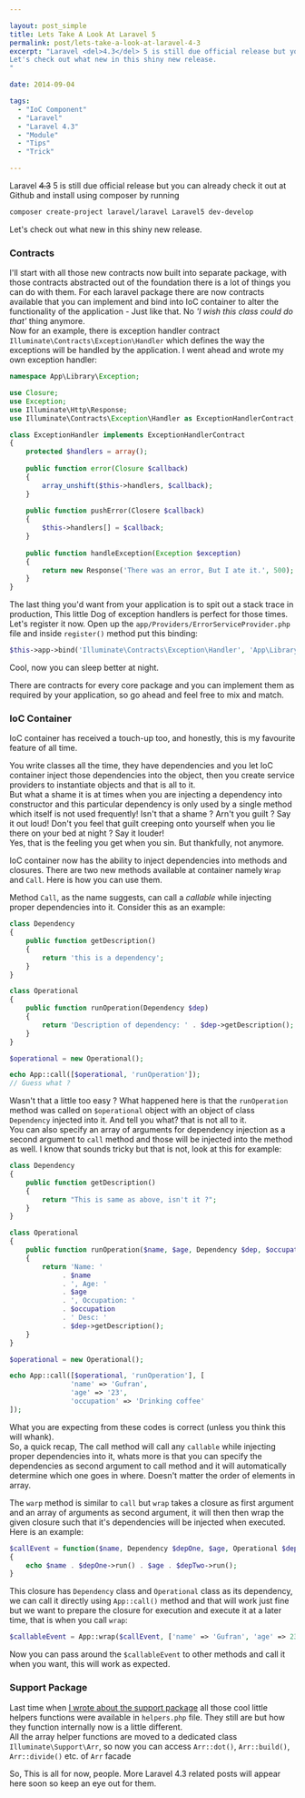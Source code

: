 ```yaml
---

layout: post_simple
title: Lets Take A Look At Laravel 5
permalink: post/lets-take-a-look-at-laravel-4-3
excerpt: "Laravel <del>4.3</del> 5 is still due official release but you can already check it out at Github and install using composer.
Let's check out what new in this shiny new release.
"

date: 2014-09-04

tags: 
  - "IoC Component"
  - "Laravel"
  - "Laravel 4.3"
  - "Module"
  - "Tips"
  - "Trick"

---
```


Laravel <del>4.3</del> 5 is still due official release but you can already check it out at Github and install using composer by running

```sh
composer create-project laravel/laravel Laravel5 dev-develop
```

Let's check out what new in this shiny new release.


### Contracts
I'll start with all those new contracts now built into separate package, with those contracts abstracted out of the foundation there is a lot of things you can do with them. For each laravel package there are now contracts available that you can implement and bind into IoC container to alter the functionality of the application - Just like that. No _'I wish this class could do that'_ thing anymore.  
Now for an example, there is exception handler contract `Illuminate\Contracts\Exception\Handler` which defines the way the exceptions will be handled by the application. I went ahead and wrote my own exception handler:

```php
namespace App\Library\Exception;

use Closure;
use Exception;
use Illuminate\Http\Response;
use Illuminate\Contracts\Exception\Handler as ExceptionHandlerContract;

class ExceptionHandler implements ExceptionHandlerContract
{
    protected $handlers = array();
    
    public function error(Closure $callback)
    {
        array_unshift($this->handlers, $callback);
    }
    
    public function pushError(Closere $callback)
    {
        $this->handlers[] = $callback;
    }
    
    public function handleException(Exception $exception)
    {
        return new Response('There was an error, But I ate it.', 500);
    }
}
```

The last thing you'd want from your application is to spit out a stack trace in production, This little Dog of exception handlers is perfect for those times. Let's register it now. Open up the `app/Providers/ErrorServiceProvider.php` file and inside `register()` method put this binding:

```php
$this->app->bind('Illuminate\Contracts\Exception\Handler', 'App\Library\Exception\ExceptionHandler');
```

Cool, now you can sleep better at night.

There are contracts for every core package and you can implement them as required by your application, so go ahead and feel free to mix and match.

### IoC Container
IoC container has received a touch-up too, and honestly, this is my favourite feature of all time.

You write classes all the time, they have dependencies and you let IoC container inject those dependencies into the object, then you create service providers to instantiate objects and that is all to it.  
But what a shame it is at times when you are injecting a dependency into constructor and this particular dependency is only used by a single method which itself is not used frequently! Isn't that a shame ? Arn't you guilt ? Say it out loud! Don't you feel that guilt creeping onto yourself when you lie there on your bed at night ? Say it louder!  
Yes, that is the feeling you get when you sin. But thankfully, not anymore.

IoC container now has the ability to inject dependencies into methods and closures. There are two new methods available at container namely `Wrap` and `Call`. Here is how you can use them.

Method `Call`, as the name suggests, can call a _callable_ while injecting proper dependencies into it. Consider this as an example:

```php
class Dependency
{
    public function getDescription()
    {
        return 'this is a dependency';
    }
}

class Operational
{
    public function runOperation(Dependency $dep)
    {
        return 'Description of dependency: ' . $dep->getDescription();
    }
}

$operational = new Operational();

echo App::call([$operational, 'runOperation']);
// Guess what ?
```

Wasn't that a little too easy ? What happened here is that the `runOperation` method was called on `$operational` object with an object of class `Dependency` injected into it. And tell you what? that is not all to it.  
You can also specify an array of arguments for dependency injection as a second argument to `call` method and those will be injected into the method as well. I know that sounds tricky but that is not, look at this for example:

```php
class Dependency
{
    public function getDescription()
    {
        return "This is same as above, isn't it ?";
    }
}

class Operational
{
    public function runOperation($name, $age, Dependency $dep, $occupation)
    {
        return 'Name: ' 
             . $name 
             . ', Age: ' 
             . $age 
             . ', Occupation: ' 
             . $occupation 
             . ' Desc: ' 
             . $dep->getDescription();
    }
}

$operational = new Operational();

echo App::call([$operational, 'runOperation'], [
               'name' => 'Gufran', 
               'age' => '23', 
               'occupation' => 'Drinking coffee'
]);
```

What you are expecting from these codes is correct (unless you think this will whank).  
So, a quick recap, The call method will call any `callable` while injecting proper dependencies into it, whats more is that you can specify the dependencies as second argument to call method and it will automatically determine which one goes in where. Doesn't matter the order of elements in array.

The `warp` method is similar to `call` but `wrap` takes a closure as first argument and an array of arguments as second argument, it will then then wrap the given closure such that it's dependencies will be injected when executed. Here is an example:

```php
$callEvent = function($name, Dependency $depOne, $age, Operational $depTwo)
{
    echo $name . $depOne->run() . $age . $depTwo->run();
}
```

This closure has `Dependency` class and `Operational` class as its dependency, we can call it directly using `App::call()` method and that will work just fine but we want to prepare the closure for execution and execute it at a later time, that is when you call `wrap`:

```php
$callableEvent = App::wrap($callEvent, ['name' => 'Gufran', 'age' => 23]);
```

Now you can pass around the `$callableEvent` to other methods and call it when you want, this will work as expected.


### Support Package
Last time when [I wrote about the support package](http://www.gufran.me/post/laravel-illuminate-support-package-introduction) all those cool little helpers functions were available in `helpers.php` file. They still are but how they function internally now is a little different.  
All the array helper functions are moved to a dedicated class `Illuminate\Support\Arr`, so now you can access `Arr::dot()`, `Arr::build()`, `Arr::divide()` etc. of `Arr` facade

So, This is all for now, people. More Laravel 4.3 related posts will appear here soon so keep an eye out for them.
